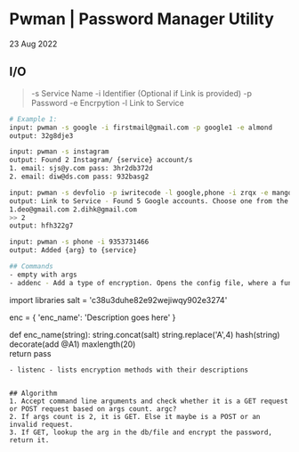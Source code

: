 # Pwman | Password Manager Utility
23 Aug 2022

## I/O

> -s Service Name -i Identifier (Optional if Link is provided) -p Password -e Encrpytion -l Link to Service

```bash
# Example 1:
input: pwman -s google -i firstmail@gmail.com -p google1 -e almond
output: 32g8dje3

input: pwman -s instagram
output: Found 2 Instagram/ {service} account/s
1. email: sjs@y.com pass: 3hr2db372d
2. email: diw@ds.com pass: 932basg2

input: pwman -s devfolio -p iwritecode -l google,phone -i zrqx -e mango
output: Link to Service - Found 5 Google accounts. Choose one from the options
1.deo@gmail.com 2.dihk@gmail.com
>> 2
output: hfh322g7

input: pwman -s phone -i 9353731466
output: Added {arg} to {service} 

## Commands
- empty with args
- addenc - Add a type of encryption. Opens the config file, where a function need to be added.
```
import libraries
salt = 'c38u3duhe82e92wejiwqy902e3274'

enc = {
  'enc_name': 'Description goes here'
}

def enc_name(string):
  string.concat(salt)
  string.replace('A',4)
  hash(string)
  decorate(add @A1)
  maxlength(20)  
  return pass
  
```
- listenc - lists encryption methods with their descriptions


## Algorithm
1. Accept command line arguments and check whether it is a GET request or POST request based on args count. argc?
2. If args count is 2, it is GET. Else it maybe is a POST or an invalid request.
3. If GET, lookup the arg in the db/file and encrypt the password, return it.
